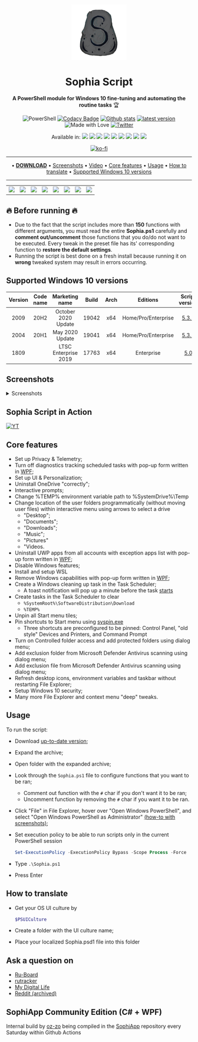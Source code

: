 <div align="center">
	
  <img alt="Sophia Script logo" src="./img/Sophia.png" width="150px"/>
  
  <h1>Sophia Script</h1>

**A PowerShell module for Windows 10 fine-tuning and automating the routine tasks** :trophy:

![PowerShell](https://img.shields.io/badge/PowerShell%205.1%20&%207.1-Ready-blue.svg?style=flat)
[![Codacy Badge](https://app.codacy.com/project/badge/Grade/b1ce4ce852f148a88c47ea33ad172044)](https://www.codacy.com/manual/farag2/Windows-10-Sophia-Script)
[![Github stats](https://img.shields.io/github/downloads/farag2/Windows-10-Setup-Script/total.svg?label=downloads%20%28since%20May%202020%29)](https://github.com/farag2/Windows-10-Sophia-Script/releases)
[![latest version](https://img.shields.io/github/v/release/farag2/Windows-10-Sophia-Script)](https://github.com/farag2/Windows-10-Sophia-Script/releases)
![Made with Love](https://img.shields.io/badge/Made%20with-%E2%9D%A4-red.svg?colorB=11a9f7)
[![Twitter](https://img.shields.io/badge/Logo%20by-teahead-blue?style=flat&logo=Twitter)](https://twitter.com/tea_head_)

Available in: <img src="https://upload.wikimedia.org/wikipedia/commons/a/ae/Flag_of_the_United_Kingdom.svg" height="11px"/> <img src="https://upload.wikimedia.org/wikipedia/commons/f/fa/Flag_of_the_People's_Republic_of_China.svg" height="11px"/> <img src="https://upload.wikimedia.org/wikipedia/commons/b/ba/Flag_of_Germany.svg" height="11px"/>
<img src="https://upload.wikimedia.org/wikipedia/commons/c/c3/Flag_of_France.svg" height="11px"/> <img src="https://upload.wikimedia.org/wikipedia/commons/0/03/Flag_of_Italy.svg" height="11px"/> <img src="https://upload.wikimedia.org/wikipedia/commons/f/f3/Flag_of_Russia.svg" height="11px"/> <img src="https://upload.wikimedia.org/wikipedia/commons/4/49/Flag_of_Ukraine.svg" height="11px"/> <img src="https://upload.wikimedia.org/wikipedia/commons/b/b4/Flag_of_Turkey.svg" height="11px"/> <img src="https://upload.wikimedia.org/wikipedia/commons/9/9a/Flag_of_Spain.svg" height="11px"/>

[![ko-fi](https://www.ko-fi.com/img/githubbutton_sm.svg)](https://ko-fi.com/Q5Q51QUJC)
</div>

<hr>
<p align="center">
	&bull;
	<a href="https://github.com/farag2/Windows-10-Sophia-Script/releases"><b>DOWNLOAD</b></a>
	&bull;
	<a href="#screenshots">Screenshots</a>
	&bull;
	<a href="#sophia-script-in-action">Video</a>
	&bull;
	<a href="#core-features">Core features</a>
	&bull;
	<a href="#usage">Usage</a>
	&bull;
	<a href="#how-to-translate">How to translate</a>
	&bull;
	<a href="#supported-windows-10-versions">Supported Windows 10 versions</a>
</p>
<hr>

<table>
	<tr>
		<td>
			<a href="https://youtu.be/8E6OT_QcHaU?t=370">
				<img src="https://img.youtube.com/vi/8E6OT_QcHaU/0.jpg">
			</a>
		</td>
		<td>
			<a href="https://rutracker.org/forum/viewtopic.php?t=5996011">
				<img src="https://static.t-ru.org/logo/logo-3.svg" height="100px">
			</a>
		</td>
		<td>
			<a href="https://4sysops.com/archives/windows-10-sophia-script-powershell-functions-for-windows-10-fine-tuning-and-automating-routine-configuration-tasks/">
				<img src="https://i.imgur.com/cZ32Hkt.png">
			</a>
		</td>
		<td>
			<a href="https://www.ghacks.net/2020/09/27/windows-10-setup-script-has-a-new-name-and-is-now-easier-to-use/">
				<img src="https://i.imgur.com/K4f8VBo.png">
			</a>
		</td>
		<td>
			<a href="https://www.neowin.net/news/this-windows-10-setup-script-lets-you-fine-tune-around-150-functions-for-new-installs">
				<img src="https://i.imgur.com/5fILFqz.png">
			</a>
		</td>
		<td>
			<a href="https://www.comss.ru/page.php?id=8019">
				<img src="https://cdn.comss.net/img/logo51.png">
			</a>
		</td>
		<td>
			<a href="https://habr.com/en/post/521202">
				<img src="https://i.imgur.com/cXWLr4I.png">
			</a>
		</td>
		<td>
			<a href="https://www.deskmodder.de/blog/2020/09/25/windows-10-sophia-script-windows-10-feintuning-mit-powershell/">
				<img src="https://i.imgur.com/6sAI2wZ.png">
			</a>
		</td>
	</tr>
</table>

## :fire: Before running :fire:

* Due to the fact that the script includes more than **150** functions with different arguments, you must read the entire **Sophia.ps1** carefully and **comment out/uncomment** those functions that you do/do not want to be executed. Every tweak in the preset file has its' corresponding function to **restore the default settings**.
* Running the script is best done on a fresh install because running it on **wrong** tweaked system may result in errors occurring.

## Supported Windows 10 versions

|Version|Code name|   Marketing name   |Build | Arch |      Editions     | Script version |
|:-----:|:-------:|:------------------:|:----:|:----:|:-----------------:|:--------------:|
| 2009  |  20H2   |October 2020 Update |19042 |  x64 |Home/Pro/Enterprise|[5.3.1](https://github.com/farag2/Windows-10-Sophia-Script/releases/latest)|
| 2004  |  20H1   |   May 2020 Update  |19041 |  x64 |Home/Pro/Enterprise|[5.3.1](https://github.com/farag2/Windows-10-Sophia-Script/releases/latest)|
| 1809  |         |LTSC Enterprise 2019|17763 |  x64 |   Enterprise      |[5.0](https://github.com/farag2/Windows-10-Sophia-Script/releases/latest)|

## Screenshots

<details>
  <summary>Screenshots</summary>
  
![Image](https://i.imgur.com/5up2HrJ.png)
![Image](https://i.imgur.com/AXY12aJ.png)
![Image](https://i.imgur.com/kUONPI2.png)
![Image](https://i.imgur.com/DpV0UJw.png)
</details>

## Sophia Script in Action

[![YT](https://i.imgur.com/mADOh3c.png)](https://youtu.be/ZSwj8SrcVPg)

## Core features

* Set up Privacy & Telemetry;
* Turn off diagnostics tracking scheduled tasks with pop-up form written in [WPF](#Screenshots);
* Set up UI & Personalization;
* Uninstall OneDrive "correctly";
* Interactive prompts;
* Change %TEMP% environment variable path to %SystemDrive%\Temp
* Change location of the user folders programmatically (without moving user files) within interactive menu using arrows to select a drive
  * "Desktop";
  * "Documents";
  * "Downloads";
  * "Music";
  * "Pictures"
  * "Videos.
* Uninstall UWP apps from all accounts with exception apps list with pop-up form written in [WPF](#Screenshots);
* Disable Windows features;
* Install and setup WSL
* Remove Windows capabilities with pop-up form written in [WPF](#Screenshots);
* Create a Windows cleaning up task in the Task Scheduler;
  * A toast notification will pop up a minute before the task [starts](#Screenshots)
* Create tasks in the Task Scheduler to clear
  * ```%SystemRoot%\SoftwareDistribution\Download```
  * ```%TEMP%```
* Unpin all Start menu tiles;
* Pin shortcuts to Start menu using [syspin.exe](http://www.technosys.net/products/utils/pintotaskbar)
  * Three shortcuts are preconfigured to be pinned: Control Panel, "old style" Devices and Printers, and Command Prompt
* Turn on Controlled folder access and add protected folders using dialog menu;
* Add exclusion folder from Microsoft Defender Antivirus scanning using dialog menu;
* Add exclusion file from Microsoft Defender Antivirus scanning using dialog menu;
* Refresh desktop icons, environment variables and taskbar without restarting File Explorer;
* Setup Windows 10 security;
* Many more File Explorer and context menu "deep" tweaks.

## Usage

To run the script:

* Download [up-to-date version](https://github.com/farag2/Windows-10-Sophia-Script/releases/latest);
* Expand the archive;
* Open folder with the expanded archive;
* Look through the ```Sophia.ps1``` file to configure functions that you want to be ran;
  * Comment out function with the ```#``` char if you don't want it to be ran;
  * Uncomment function by removing the ```#``` char if you want it to be ran.
* Click "File" in File Explorer, hover over "Open Windows PowerShell", and select "Open Windows PowerShell as Administrator" [(how-to with screenshots)](https://www.howtogeek.com/662611/9-ways-to-open-powershell-in-windows-10/);
* Set execution policy to be able to run scripts only in the current PowerShell session

  ```powershell
  Set-ExecutionPolicy -ExecutionPolicy Bypass -Scope Process -Force
  ```

* Type ```.\Sophia.ps1```
* Press Enter

## How to translate

* Get your OS UI culture by

   ```powershell
   $PSUICulture
   ```

* Create a folder with the UI culture name;
* Place your localized Sophia.psd1 file into this folder

## Ask a question on

* [Ru-Board](http://forum.ru-board.com/topic.cgi?forum=62&topic=30617#15)
* [rutracker](https://rutracker.org/forum/viewtopic.php?t=5996011)
* [My Digital Life](https://forums.mydigitallife.net/threads/powershell-windows-10-sophia-script.81675/)
* [Reddit (archived)](https://www.reddit.com/r/PowerShell/comments/go2n5v/powershell_script_setup_windows_10/)

## SophiApp Community Edition (C# + WPF)

Internal build by [oz-zo](https://github.com/oz-zo) being compiled in the [SophiApp](https://github.com/farag2/SophiApp) repository every Saturday within Github Actions
